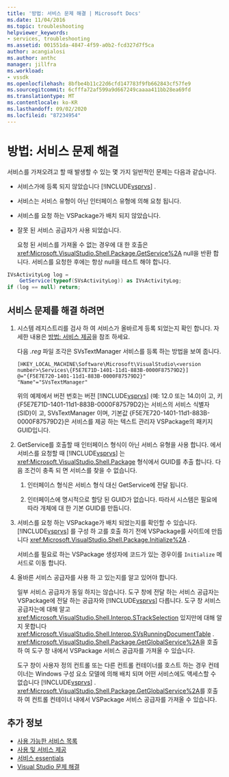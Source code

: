 ```yaml
---
title: '방법: 서비스 문제 해결 | Microsoft Docs'
ms.date: 11/04/2016
ms.topic: troubleshooting
helpviewer_keywords:
- services, troubleshooting
ms.assetid: 001551da-4847-4f59-a0b2-fcd327d7f5ca
author: acangialosi
ms.author: anthc
manager: jillfra
ms.workload:
- vssdk
ms.openlocfilehash: 8bfbe4b11c22d6cfd147783f9fb662843cf57fe9
ms.sourcegitcommit: 6cfffa72af599a9d667249caaaa411bb28ea69fd
ms.translationtype: MT
ms.contentlocale: ko-KR
ms.lasthandoff: 09/02/2020
ms.locfileid: "87234954"
---
```

# <a name="how-to-troubleshoot-services"></a>방법: 서비스 문제 해결
서비스를 가져오려고 할 때 발생할 수 있는 몇 가지 일반적인 문제는 다음과 같습니다.

- 서비스가에 등록 되지 않았습니다 [!INCLUDE[vsprvs](../code-quality/includes/vsprvs_md.md)] .

- 서비스는 서비스 유형이 아닌 인터페이스 유형에 의해 요청 됩니다.

- 서비스를 요청 하는 VSPackage가 배치 되지 않았습니다.

- 잘못 된 서비스 공급자가 사용 되었습니다.

  요청 된 서비스를 가져올 수 없는 경우에 대 한 호출은 <xref:Microsoft.VisualStudio.Shell.Package.GetService%2A> null을 반환 합니다. 서비스를 요청한 후에는 항상 null을 테스트 해야 합니다.

```csharp
IVsActivityLog log =
    GetService(typeof(SVsActivityLog)) as IVsActivityLog;
if (log == null) return;
```

## <a name="to-troubleshoot-a-service"></a>서비스 문제를 해결 하려면

1. 시스템 레지스트리를 검사 하 여 서비스가 올바르게 등록 되었는지 확인 합니다. 자세한 내용은 [방법: 서비스 제공](../extensibility/how-to-provide-a-service.md)을 참조 하세요.

    다음 *.reg* 파일 조각은 SVsTextManager 서비스를 등록 하는 방법을 보여 줍니다.

   ```
   [HKEY_LOCAL_MACHINE\Software\Microsoft\VisualStudio\<version number>\Services\{F5E7E71D-1401-11d1-883B-0000F87579D2}]
   @="{F5E7E720-1401-11d1-883B-0000F87579D2}"
   "Name"="SVsTextManager"
   ```

    위의 예제에서 버전 번호는 버전 [!INCLUDE[vsprvs](../code-quality/includes/vsprvs_md.md)] (예: 12.0 또는 14.0)이 고, 키 {F5E7E71D-1401-11d1-883B-0000F87579D2}는 서비스의 서비스 식별자 (SID)이 고, SVsTextManager 이며, 기본값 {F5E7E720-1401-11d1-883B-0000F87579D2}은 서비스를 제공 하는 텍스트 관리자 VSPackage의 패키지 GUID입니다.

2. GetService를 호출할 때 인터페이스 형식이 아닌 서비스 유형을 사용 합니다. 에서 서비스를 요청할 때 [!INCLUDE[vsprvs](../code-quality/includes/vsprvs_md.md)] 는 <xref:Microsoft.VisualStudio.Shell.Package> 형식에서 GUID를 추출 합니다. 다음 조건이 충족 되 면 서비스를 찾을 수 없습니다.

   1. 인터페이스 형식은 서비스 형식 대신 GetService에 전달 됩니다.

   2. 인터페이스에 명시적으로 할당 된 GUID가 없습니다. 따라서 시스템은 필요에 따라 개체에 대 한 기본 GUID를 만듭니다.

3. 서비스를 요청 하는 VSPackage가 배치 되었는지를 확인할 수 있습니다. [!INCLUDE[vsprvs](../code-quality/includes/vsprvs_md.md)] 를 구성 하 고를 호출 하기 전에 VSPackage를 사이트에 만듭니다 <xref:Microsoft.VisualStudio.Shell.Package.Initialize%2A> .

    서비스를 필요로 하는 VSPackage 생성자에 코드가 있는 경우이를 `Initialize` 메서드로 이동 합니다.

4. 올바른 서비스 공급자를 사용 하 고 있는지를 알고 있어야 합니다.

    일부 서비스 공급자가 동일 하지는 않습니다. 도구 창에 전달 하는 서비스 공급자는 VSPackage에 전달 하는 공급자와 [!INCLUDE[vsprvs](../code-quality/includes/vsprvs_md.md)] 다릅니다. 도구 창 서비스 공급자는에 대해 알고 <xref:Microsoft.VisualStudio.Shell.Interop.STrackSelection> 있지만에 대해 알지 못합니다 <xref:Microsoft.VisualStudio.Shell.Interop.SVsRunningDocumentTable> . <xref:Microsoft.VisualStudio.Shell.Package.GetGlobalService%2A>을 호출 하 여 도구 창 내에서 VSPackage 서비스 공급자를 가져올 수 있습니다.

    도구 창이 사용자 정의 컨트롤 또는 다른 컨트롤 컨테이너를 호스트 하는 경우 컨테이너는 Windows 구성 요소 모델에 의해 배치 되며 어떤 서비스에도 액세스할 수 없습니다 [!INCLUDE[vsprvs](../code-quality/includes/vsprvs_md.md)] . <xref:Microsoft.VisualStudio.Shell.Package.GetGlobalService%2A>를 호출 하 여 컨트롤 컨테이너 내에서 VSPackage 서비스 공급자를 가져올 수 있습니다.

## <a name="see-also"></a>추가 정보
- [사용 가능한 서비스 목록](../extensibility/internals/list-of-available-services.md)
- [사용 및 서비스 제공](../extensibility/using-and-providing-services.md)
- [서비스 essentials](../extensibility/internals/service-essentials.md)
- [Visual Studio 문제 해결](/troubleshoot/visualstudio/welcome-visual-studio/)
